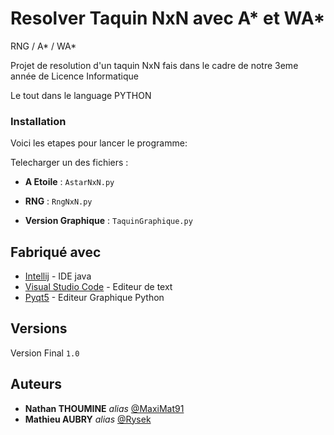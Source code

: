 # Resolver Taquin NxN avec A* et WA*
RNG / A* / WA* 

Projet de resolution d'un taquin NxN fais dans le cadre de notre 3eme année de Licence Informatique

Le tout dans le language PYTHON


### Installation

Voici les etapes pour lancer le programme:

 Telecharger un des fichiers :
 
  - **A Etoile** : ``AstarNxN.py``
  
  - **RNG** : ``RngNxN.py``
  
  - **Version Graphique** : ``TaquinGraphique.py``


## Fabriqué avec

* [Intellij](https://www.jetbrains.com/fr-fr/) - IDE java
* [Visual Studio Code](https://code.visualstudio.com/) - Editeur de text
* [Pyqt5](https://pypi.org/project/PyQt5/) - Editeur Graphique Python



## Versions
Version Final ``1.0``


## Auteurs

* **Nathan THOUMINE** _alias_ [@MaxiMat91](https://github.com/DEICIDIA)
* **Mathieu AUBRY** _alias_ [@Rysek](https://github.com/rezatera854)
